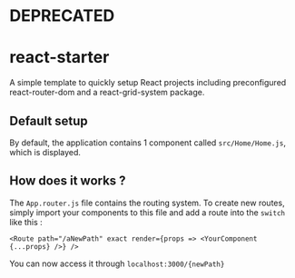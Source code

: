 # DEPRECATED

# react-starter
A simple template to quickly setup React projects including preconfigured react-router-dom and a react-grid-system package.

## Default setup
By default, the application contains 1 component called `src/Home/Home.js`, which is displayed.

## How does it works ?
The `App.router.js` file contains the routing system. To create new routes, simply import your components to this file
and add a route into the `switch` like this :  

`<Route path="/aNewPath" exact render={props => <YourComponent {...props} />} />`

You can now access it through `localhost:3000/{newPath}` 
